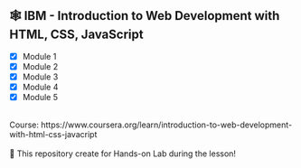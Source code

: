 ## 🕸️ IBM - Introduction to Web Development with HTML, CSS, JavaScript
- [x] Module 1
- [x] Module 2
- [x] Module 3
- [x] Module 4
- [x] Module 5
</br>
Course:
https://www.coursera.org/learn/introduction-to-web-development-with-html-css-javacript
</br>
</br>
🥼 This repository create for Hands-on Lab during the lesson!
